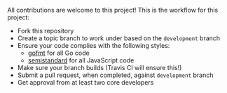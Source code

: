 All contributions are welcome to this project! This is the workflow for this project:
* Fork this repository
* Create a topic branch to work under based on the `development` branch
* Ensure your code complies with the following styles:
	* [gofmt](https://golang.org/cmd/gofmt/) for all Go code
	* [semistandard](https://github.com/Flet/semistandard) for all JavaScript code
* Make sure your branch builds (Travis CI will ensure this!)
* Submit a pull request, when completed, against `development` branch
* Get approval from at least two core developers
